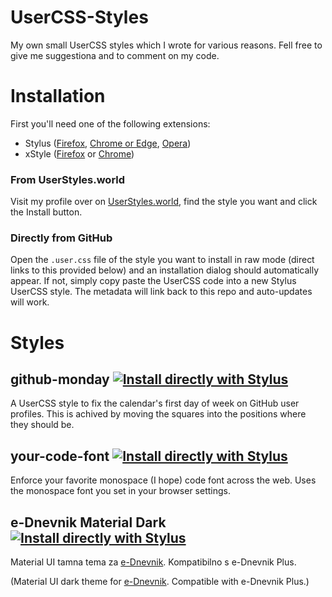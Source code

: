 # UserCSS-Styles
My own small UserCSS styles which I wrote for various reasons. Fell free to give me suggestiona and to comment on my code.

# Installation
First you'll need one of the following extensions:
- Stylus ([Firefox](https://addons.mozilla.org/firefox/addon/styl-us/), [Chrome or Edge](https://chrome.google.com/webstore/detail/stylus/clngdbkpkpeebahjckkjfobafhncgmne), [Opera](https://addons.opera.com/en-gb/extensions/details/stylus/))
- xStyle ([Firefox](https://addons.mozilla.org/firefox/addon/xstyle/) or [Chrome](https://chrome.google.com/webstore/detail/xstyle/hncgkmhphmncjohllpoleelnibpmccpj))

### From UserStyles.world
Visit my profile over on [UserStyles.world](https://userstyles.world/user/karl255), find the style you want and click the Install button.

### Directly from GitHub
Open the `.user.css` file of the style you want to install in raw mode (direct links to this provided below) and an installation dialog should automatically appear. If not, simply copy paste the UserCSS code into a new Stylus UserCSS style. The metadata will link back to this repo and auto-updates will work.

# Styles
## github-monday [![Install directly with Stylus](https://img.shields.io/badge/Install%20directly%20with-Stylus-238b8b.svg)](https://raw.githubusercontent.com/Karl255/UserCSS-Styles/master/github-monday/github-monday.user.css)

A UserCSS style to fix the calendar's first day of week on GitHub user profiles. This is achived by moving the squares into the positions where they should be.

## your-code-font [![Install directly with Stylus](https://img.shields.io/badge/Install%20directly%20with-Stylus-238b8b.svg)](https://raw.githubusercontent.com/Karl255/UserCSS-Styles/master/your-code-font/your-code-font.user.css)

Enforce your favorite monospace (I hope) code font across the web. Uses the monospace font you set in your browser settings.

## e-Dnevnik Material Dark [![Install directly with Stylus](https://img.shields.io/badge/Install%20directly%20with-Stylus-238b8b.svg)](https://raw.githubusercontent.com/Karl255/UserCSS-Styles/master/e-Dnevnik%20Material%20Dark/e-Dnevnik%20Material%20Dark.user.css)

Material UI tamna tema za [e-Dnevnik](https://ocjene.skole.hr). Kompatibilno s e-Dnevnik Plus.

(Material UI dark theme for [e-Dnevnik](https://ocjene.skole.hr). Compatible with e-Dnevnik Plus.)
